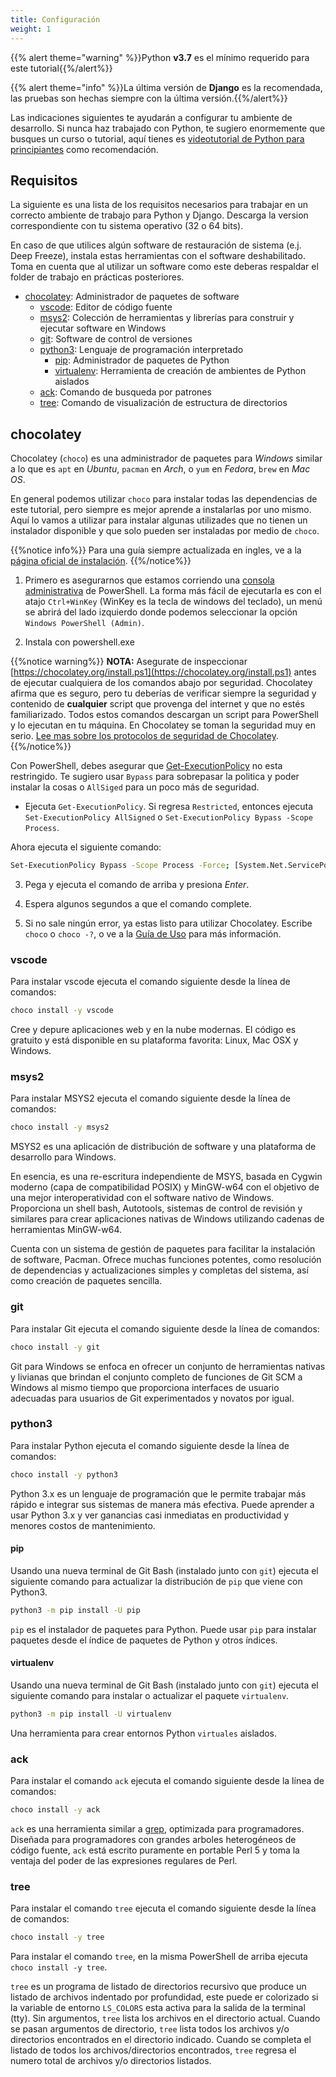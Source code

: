```yaml
---
title: Configuración
weight: 1
---
```


{{% alert theme="warning" %}}Python **v3.7** es el mínimo requerido para este tutorial{{%/alert%}}

{{% alert theme="info" %}}La última versión de **Django** es la recomendada, las pruebas son hechas siempre con la última versión.{{%/alert%}}

Las indicaciones siguientes te ayudarán a configurar tu ambiente de desarrollo. Si nunca haz trabajado con Python, te sugiero enormemente que busques un curso o tutorial, aquí tienes es [videotutorial de Python para principiantes](https://www.youtube.com/watch?v=chPhlsHoEPo&list=PLL0TiOXBeDah92BouG1YTuej0eJj6o5Sl&index=3) como recomendación.

<!--more-->

## Requisitos

La siguiente es una lista de los requisitos necesarios para trabajar en un correcto ambiente de trabajo para Python y Django. Descarga la version correspondiente con tu sistema operativo (32 o 64 bits).

En caso de que utilices algún software de restauración de sistema (e.j. Deep Freeze), instala estas herramientas con el software deshabilitado. Toma en cuenta que al utilizar un software como este deberas respaldar el folder de trabajo en prácticas posteriores.

- [chocolatey](https://chocolatey.org/install): Administrador de paquetes de software
  - [vscode](https://code.visualstudio.com/): Editor de código fuente
  -   [msys2](https://www.msys2.org/): Colección de herramientas y librerías para construir y ejecutar software en Windows
  -   [git](https://git-scm.com/downloads): Software de control de versiones
  -   [python3](https://www.python.org/downloads/): Lenguaje de programación interpretado
      - [pip](https://pip.pypa.io/en/stable/): Administrador de paquetes de Python
      - [virtualenv](https://virtualenv.pypa.io/en/latest/): Herramienta de creación de ambientes de Python aislados
  - [ack](https://linux.die.net/man/1/ack): Comando de busqueda por patrones
  - [tree](https://en.wikipedia.org/wiki/Tree_(command)): Comando de visualización de estructura de directorios

## chocolatey

Chocolatey (`choco`) es una administrador de paquetes para _Windows_ similar a lo que es `apt` en _Ubuntu_, `pacman` en _Arch_, o `yum` en _Fedora_, `brew` en _Mac OS_.

En general podemos utilizar `choco` para instalar todas las dependencias de este tutorial, pero siempre es mejor aprende a instalarlas por uno mismo. Aquí lo vamos a utilizar para instalar algunas utilizades que no tienen un instalador disponible y que solo pueden ser instaladas por medio de `choco`.

{{%notice info%}}
Para una guía siempre actualizada en ingles, ve a la [página oficial de instalación](https://chocolatey.org/install).
{{%/notice%}}

1. Primero es asegurarnos que estamos corriendo una [consola administrativa](https://www.howtogeek.com/194041/how-to-open-the-command-prompt-as-administrator-in-windows-8.1/) de PowerShell. La forma más fácil de ejecutarla es con el atajo `Ctrl+WinKey` (WinKey es la tecla de windows del teclado), un menú se abrirá del lado izquierdo donde podemos seleccionar la opción `Windows PowerShell (Admin)`.

2. Instala con powershell.exe

{{%notice warning%}}
**NOTA:** Asegurate de inspeccionar [https://chocolatey.org/install.ps1](https://chocolatey.org/install.ps1) antes de ejecutar cualquiera de los comandos abajo por seguridad. Chocolatey afirma que es seguro, pero tu deberías de verificar siempre la seguridad y contenido de **cualquier** script que provenga del internet y que no estés familiarizado. Todos estos comandos descargan un script para PowerShell y lo ejecutan en tu máquina. En Chocolatey se toman la seguridad muy en serio. [Lee mas sobre los protocolos de seguridad de Chocolatey](https://chocolatey.org/security).
{{%/notice%}}

Con PowerShell, debes asegurar que [Get-ExecutionPolicy](https://go.microsoft.com/fwlink/?LinkID=135170) no esta restringido. Te sugiero usar `Bypass` para sobrepasar la politica y poder instalar la cosas o `AllSiged` para un poco más de seguridad.

-   Ejecuta `Get-ExecutionPolicy`. Si regresa `Restricted`, entonces ejecuta `Set-ExecutionPolicy AllSigned` o `Set-ExecutionPolicy Bypass -Scope Process`.

Ahora ejecuta el siguiente comando:

```sh
Set-ExecutionPolicy Bypass -Scope Process -Force; [System.Net.ServicePointManager]::SecurityProtocol = [System.Net.ServicePointManager]::SecurityProtocol -bor 3072; iex ((New-Object System.Net.WebClient).DownloadString('https://chocolatey.org/install.ps1'))
```

3. Pega y ejecuta el comando de arriba y presiona _Enter_.

4. Espera algunos segundos a que el comando complete.

5. Si no sale ningún error, ya estas listo para utilizar Chocolatey. Escribe `choco` o `choco -?`, o ve a la [Guía de Uso](https://chocolatey.org/docs/getting-started) para más información.

### vscode

Para instalar vscode ejecuta el comando siguiente desde la línea de comandos:

```sh
choco install -y vscode
```

Cree y depure aplicaciones web y en la nube modernas. El código es gratuito y está disponible en su plataforma favorita: Linux, Mac OSX y Windows.

### msys2

Para instalar MSYS2 ejecuta el comando siguiente desde la línea de comandos:

```sh
choco install -y msys2
```

MSYS2 es una aplicación de distribución de software y una plataforma de desarrollo para Windows.

En esencia, es una re-escritura independiente de MSYS, basada en Cygwin moderno (capa de compatibilidad POSIX) y MinGW-w64 con el objetivo de una mejor interoperatividad con el software nativo de Windows. Proporciona un shell bash, Autotools, sistemas de control de revisión y similares para crear aplicaciones nativas de Windows utilizando cadenas de herramientas MinGW-w64.

Cuenta con un sistema de gestión de paquetes para facilitar la instalación de software, Pacman. Ofrece muchas funciones potentes, como resolución de dependencias y actualizaciones simples y completas del sistema, así como creación de paquetes sencilla.

### git

Para instalar Git ejecuta el comando siguiente desde la línea de comandos:

```sh
choco install -y git
```

Git para Windows se enfoca en ofrecer un conjunto de herramientas nativas y livianas que brindan el conjunto completo de funciones de Git SCM a Windows al mismo tiempo que proporciona interfaces de usuario adecuadas para usuarios de Git experimentados y novatos por igual.

### python3

Para instalar Python ejecuta el comando siguiente desde la línea de comandos:

```sh
choco install -y python3
```

Python 3.x es un lenguaje de programación que le permite trabajar más rápido e integrar sus sistemas de manera más efectiva. Puede aprender a usar Python 3.x y ver ganancias casi inmediatas en productividad y menores costos de mantenimiento.

#### pip

Usando una nueva terminal de Git Bash (instalado junto con `git`) ejecuta el siguiente comando para actualizar la distribución de `pip` que viene con Python3.

```sh
python3 -m pip install -U pip
```

`pip` es el instalador de paquetes para Python. Puede usar `pip` para instalar paquetes desde el índice de paquetes de Python y otros índices.

#### virtualenv

Usando una nueva terminal de Git Bash (instalado junto con `git`) ejecuta el siguiente comando para instalar o actualizar el paquete `virtualenv`.

```sh
python3 -m pip install -U virtualenv
```

Una herramienta para crear entornos Python `virtuales` aislados.

### ack

Para instalar el comando `ack` ejecuta el comando siguiente desde la línea de comandos:

```sh
choco install -y ack
```

`ack` es una herramienta similar a [grep](https://www.tutorialspoint.com/unix_commands/grep.htm), optimizada para programadores. Diseñada para programadores con grandes arboles heterogéneos de código fuente, `ack` está escrito puramente en portable Perl 5 y toma la ventaja del poder de las expresiones regulares de Perl.

### tree

Para instalar el comando `tree` ejecuta el comando siguiente desde la línea de comandos:

```sh
choco install -y tree
```

Para instalar el comando `tree`, en la misma PowerShell de arriba ejecuta `choco install -y tree`.

`tree` es un programa de listado de directorios recursivo que produce un listado de archivos indentado por profundidad, este puede er colorizado si la variable de entorno `LS_COLORS` esta activa para la salida de la terminal (tty). Sin argumentos, `tree` lista los archivos en el directorio actual. Cuando se pasan argumentos de directorio, `tree` lista todos los archivos y/o directorios encontrados en el directorio indicado. Cuando se completa el listado de todos los archivos/directorios encontrados, `tree` regresa el numero total de archivos y/o directorios listados.

